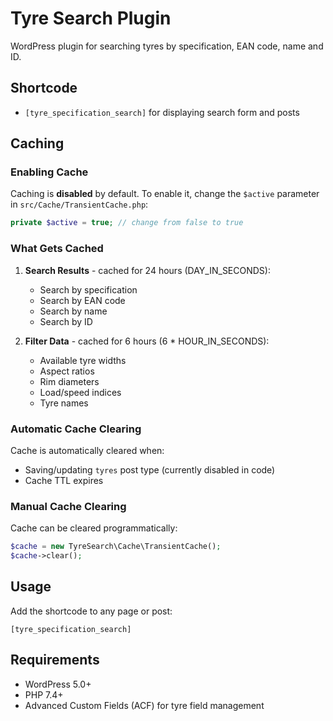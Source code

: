 # Tyre Search Plugin

WordPress plugin for searching tyres by specification, EAN code, name and ID.

## Shortcode

-   `[tyre_specification_search]` for displaying search form and posts

## Caching

### Enabling Cache

Caching is **disabled** by default. To enable it, change the `$active` parameter in `src/Cache/TransientCache.php`:

```php
private $active = true; // change from false to true
```

### What Gets Cached

1. **Search Results** - cached for 24 hours (DAY_IN_SECONDS):

    - Search by specification
    - Search by EAN code
    - Search by name
    - Search by ID

2. **Filter Data** - cached for 6 hours (6 \* HOUR_IN_SECONDS):
    - Available tyre widths
    - Aspect ratios
    - Rim diameters
    - Load/speed indices
    - Tyre names

### Automatic Cache Clearing

Cache is automatically cleared when:

-   Saving/updating `tyres` post type (currently disabled in code)
-   Cache TTL expires

### Manual Cache Clearing

Cache can be cleared programmatically:

```php
$cache = new TyreSearch\Cache\TransientCache();
$cache->clear();
```

## Usage

Add the shortcode to any page or post:

```
[tyre_specification_search]
```

## Requirements

-   WordPress 5.0+
-   PHP 7.4+
-   Advanced Custom Fields (ACF) for tyre field management
